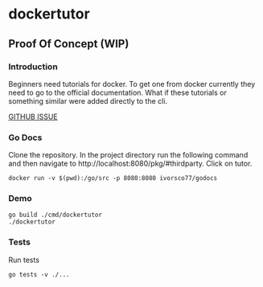 # dockertutor

## Proof Of Concept (WIP)

### Introduction

Beginners need tutorials for docker. To get one from docker currently they need to go to the official documentation. What if these tutorials or something similar were added directly to the cli.

[GITHUB ISSUE](https://github.com/docker/roadmap/issues/102)

### Go Docs
Clone the repository. In the project directory run the following command and then navigate to
http://localhost:8080/pkg/#thirdparty. Click on tutor.
```
docker run -v $(pwd):/go/src -p 8080:8080 ivorsco77/godocs  
```

### Demo

```
go build ./cmd/dockertutor
./dockertutor
```

### Tests 

Run tests
```
go tests -v ./...
```